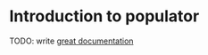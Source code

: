 # Introduction to populator

TODO: write [great documentation](http://jacobian.org/writing/what-to-write/)
